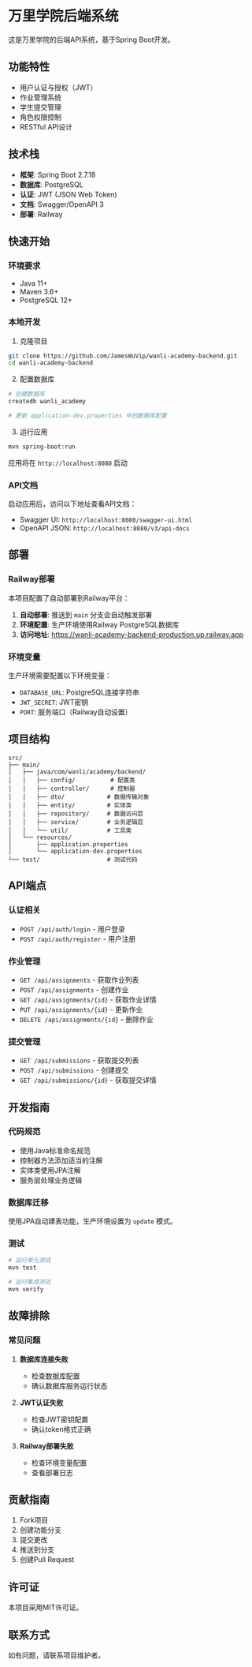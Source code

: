 # 万里学院后端系统

这是万里学院的后端API系统，基于Spring Boot开发。

## 功能特性

- 用户认证与授权（JWT）
- 作业管理系统
- 学生提交管理
- 角色权限控制
- RESTful API设计

## 技术栈

- **框架**: Spring Boot 2.7.18
- **数据库**: PostgreSQL
- **认证**: JWT (JSON Web Token)
- **文档**: Swagger/OpenAPI 3
- **部署**: Railway

## 快速开始

### 环境要求

- Java 11+
- Maven 3.6+
- PostgreSQL 12+

### 本地开发

1. 克隆项目
```bash
git clone https://github.com/JamesWuVip/wanli-academy-backend.git
cd wanli-academy-backend
```

2. 配置数据库
```bash
# 创建数据库
createdb wanli_academy

# 更新 application-dev.properties 中的数据库配置
```

3. 运行应用
```bash
mvn spring-boot:run
```

应用将在 `http://localhost:8080` 启动

### API文档

启动应用后，访问以下地址查看API文档：
- Swagger UI: `http://localhost:8080/swagger-ui.html`
- OpenAPI JSON: `http://localhost:8080/v3/api-docs`

## 部署

### Railway部署

本项目配置了自动部署到Railway平台：

1. **自动部署**: 推送到 `main` 分支会自动触发部署
2. **环境配置**: 生产环境使用Railway PostgreSQL数据库
3. **访问地址**: https://wanli-academy-backend-production.up.railway.app

### 环境变量

生产环境需要配置以下环境变量：
- `DATABASE_URL`: PostgreSQL连接字符串
- `JWT_SECRET`: JWT密钥
- `PORT`: 服务端口（Railway自动设置）

## 项目结构

```
src/
├── main/
│   ├── java/com/wanli/academy/backend/
│   │   ├── config/          # 配置类
│   │   ├── controller/      # 控制器
│   │   ├── dto/            # 数据传输对象
│   │   ├── entity/         # 实体类
│   │   ├── repository/     # 数据访问层
│   │   ├── service/        # 业务逻辑层
│   │   └── util/           # 工具类
│   └── resources/
│       ├── application.properties
│       └── application-dev.properties
└── test/                   # 测试代码
```

## API端点

### 认证相关
- `POST /api/auth/login` - 用户登录
- `POST /api/auth/register` - 用户注册

### 作业管理
- `GET /api/assignments` - 获取作业列表
- `POST /api/assignments` - 创建作业
- `GET /api/assignments/{id}` - 获取作业详情
- `PUT /api/assignments/{id}` - 更新作业
- `DELETE /api/assignments/{id}` - 删除作业

### 提交管理
- `GET /api/submissions` - 获取提交列表
- `POST /api/submissions` - 创建提交
- `GET /api/submissions/{id}` - 获取提交详情

## 开发指南

### 代码规范

- 使用Java标准命名规范
- 控制器方法添加适当的注解
- 实体类使用JPA注解
- 服务层处理业务逻辑

### 数据库迁移

使用JPA自动建表功能，生产环境设置为 `update` 模式。

### 测试

```bash
# 运行单元测试
mvn test

# 运行集成测试
mvn verify
```

## 故障排除

### 常见问题

1. **数据库连接失败**
   - 检查数据库配置
   - 确认数据库服务运行状态

2. **JWT认证失败**
   - 检查JWT密钥配置
   - 确认token格式正确

3. **Railway部署失败**
   - 检查环境变量配置
   - 查看部署日志

## 贡献指南

1. Fork项目
2. 创建功能分支
3. 提交更改
4. 推送到分支
5. 创建Pull Request

## 许可证

本项目采用MIT许可证。

## 联系方式

如有问题，请联系项目维护者。